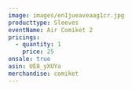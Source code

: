 ```yaml
---
image: images/en1jueaveaag1cr.jpg
producttype: Sleeves
eventName: Air Comiket 2
pricings:
  - quantity: 1
    price: 25
onsale: true
asin: UE8_yXUYa
merchandise: comiket
---
```

